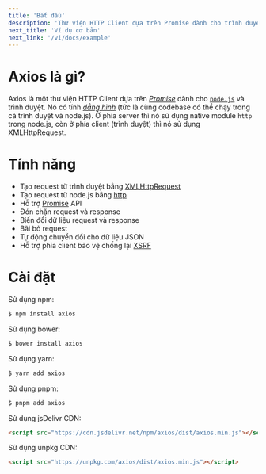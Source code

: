 ```yaml
---
title: 'Bắt đầu'
description: 'Thư viện HTTP Client dựa trên Promise dành cho trình duyệt và node.js'
next_title: 'Ví dụ cơ bản'
next_link: '/vi/docs/example'
---
```


# Axios là gì?
Axios là một thư viện HTTP Client dựa trên *[Promise](https://javascript.info/promise-basics)* dành cho [`node.js`](https://nodejs.org) và trình duyệt. Nó có tính *[đẳng hình](https://www.lullabot.com/articles/what-is-an-isomorphic-application)* (tức là cùng codebase có thể chạy trong cả trình duyệt và node.js). Ở phía server thì nó sử dụng native module `http` trong node.js, còn ở phía client (trình duyệt) thì nó sử dụng XMLHttpRequest.

# Tính năng

- Tạo request từ trình duyệt bằng [XMLHttpRequest](https://developer.mozilla.org/en-US/docs/Web/API/XMLHttpRequest)
- Tạo request từ node.js bằng [http](http://nodejs.org/api/http.html)
- Hỗ trợ [Promise](https://developer.mozilla.org/en-US/docs/Web/JavaScript/Reference/Global_Objects/Promise) API
- Đón chặn request và response
- Biến đổi dữ liệu request và response
- Bãi bỏ request
- Tự động chuyển đổi cho dữ liệu JSON
- Hỗ trợ phía client bảo vệ chống lại [XSRF](http://en.wikipedia.org/wiki/Cross-site_request_forgery)

# Cài đặt

Sử dụng npm:

```bash
$ npm install axios
```

Sử dụng bower:

```bash
$ bower install axios
```

Sử dụng yarn:

```bash
$ yarn add axios
```

Sử dụng pnpm:

```bash
$ pnpm add axios
```

Sử dụng jsDelivr CDN:

```html
<script src="https://cdn.jsdelivr.net/npm/axios/dist/axios.min.js"></script>
```

Sử dụng unpkg CDN:

```html
<script src="https://unpkg.com/axios/dist/axios.min.js"></script>
```